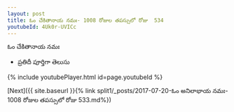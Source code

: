 ```yaml
---
layout: post
title: ఓం చేకితానాయ నమః- 1008 రోజుల తపస్సులో రోజు  534
youtubeId: 4Uk0r-UVICc
---
```

 
 
 ఓం చేకితానాయ నమః  
 
 - ప్రతిదీ పూర్తిగా తెలుసు 
 
  
 
  
 
 
 
 
 
 


{% include youtubePlayer.html id=page.youtubeId %}
 
[Next]({{ site.baseurl }}{% link  split1/_posts/2017-07-20-ఓం అనిలాభాయ నమః- 1008 రోజుల తపస్సులో రోజు  533.md%})
 

